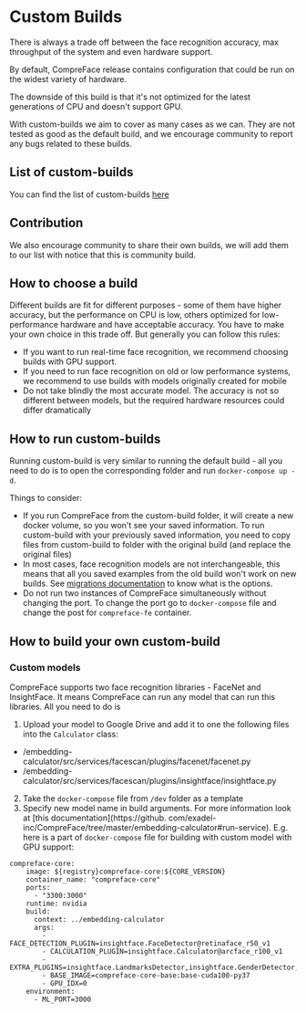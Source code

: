# Custom Builds

There is always a trade off between the face recognition accuracy, max throughput of the system and even hardware support.

By default, CompreFace release contains configuration that could be run on the widest variety of hardware.

The downside of this build is that it's not optimized for the latest generations of CPU and doesn't support GPU.

With custom-builds we aim to cover as many cases as we can. They are not tested as good as the default build, and we encourage community
to report any bugs related to these builds.

## List of custom-builds

You can find the list of custom-builds [here](../custom-builds/README.md)


## Contribution
We also encourage community to share their own builds, we will add them to our list with notice that this is community build.

## How to choose a build

Different builds are fit for different purposes - some of them have higher accuracy, but the performance on CPU is low, others optimized
for low-performance hardware and have acceptable accuracy. You have to make your own choice in this trade off. But generally you can
follow this rules:

- If you want to run real-time face recognition, we recommend choosing builds with GPU support.
- If you need to run face recognition on old or low performance systems, we recommend to use builds with models originally created for
  mobile
- Do not take blindly the most accurate model. The accuracy is not so different between models, but the required hardware resources
  could differ dramatically

## How to run custom-builds

Running custom-build is very similar to running the default build - all you need to do is to open the corresponding folder and run 
`docker-compose up -d`.

Things to consider:
- If you run CompreFace from the custom-build folder, it will create a new docker volume, 
  so you won't see your saved information. To run  custom-build with your previously saved information, 
  you need to copy files from custom-build to folder with the original build (and replace the original files)
- In most cases, face recognition models are not interchangeable, 
  this means that all you saved examples from the old build won't work on new builds.
  See [migrations documentation](Face-data-migration.md) to know what is the options.
- Do not run two instances of CompreFace simultaneously without changing the port. 
  To change the port go to `docker-compose` file and change the post for `compreface-fe` container.

  
## How to build your own custom-build

### Custom models

CompreFace supports two face recognition libraries - FaceNet and InsightFace. It means CompreFace can run any model that can run this 
libraries. All you need to do is
1. Upload your model to Google Drive and add it to one the following files into the `Calculator` class:
- /embedding-calculator/src/services/facescan/plugins/facenet/facenet.py
- /embedding-calculator/src/services/facescan/plugins/insightface/insightface.py
2. Take the `docker-compose` file from `/dev` folder as a template
3. Specify new model name in build arguments. For more information look at [this documentation](https://github.
   com/exadel-inc/CompreFace/tree/master/embedding-calculator#run-service). E.g. here is a part of `docker-compose` file for building with custom model with GPU support:
```
compreface-core:
    image: ${registry}compreface-core:${CORE_VERSION}
    container_name: "compreface-core"
    ports:
      - "3300:3000"
    runtime: nvidia
    build:
      context: ../embedding-calculator
      args:
        - FACE_DETECTION_PLUGIN=insightface.FaceDetector@retinaface_r50_v1
        - CALCULATION_PLUGIN=insightface.Calculator@arcface_r100_v1
        - EXTRA_PLUGINS=insightface.LandmarksDetector,insightface.GenderDetector,insightface.AgeDetector
        - BASE_IMAGE=compreface-core-base:base-cuda100-py37
        - GPU_IDX=0
    environment:
      - ML_PORT=3000
```
